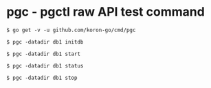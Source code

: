 # pgc - pgctl raw API test command

```console
$ go get -v -u github.com/koron-go/cmd/pgc

$ pgc -datadir db1 initdb

$ pgc -datadir db1 start

$ pgc -datadir db1 status

$ pgc -datadir db1 stop
```
